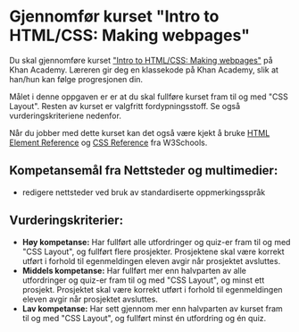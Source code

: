 # Gjennomfør kurset "Intro to HTML/CSS: Making webpages"

Du skal gjennomføre kurset ["Intro to HTML/CSS: Making webpages"](https://nb.khanacademy.org/computing/computer-programming/html-css) på Khan Academy. Læreren gir deg en klassekode på Khan Academy, slik at han/hun kan følge progresjonen din.

Målet i denne oppgaven er er at du skal fullføre kurset fram til og med "CSS Layout". Resten av kurset er valgfritt fordypningsstoff. Se også vurderingskriteriene nedenfor.

Når du jobber med dette kurset kan det også være kjekt å bruke [HTML Element Reference](http://www.w3schools.com/tags/default.asp) og [CSS Reference](http://www.w3schools.com/cssref/default.asp) fra W3Schools.

## Kompetansemål fra Nettsteder og multimedier:

* redigere nettsteder ved bruk av standardiserte oppmerkingsspråk

## Vurderingskriterier:

* **Høy kompetanse:** Har fullført alle utfordringer og quiz-er fram til og med "CSS Layout", og fullført flere prosjekter. Prosjektene skal være korrekt utført i forhold til egenmeldingen eleven avgir når prosjektet avsluttes.
* **Middels kompetanse:** Har fullført mer enn halvparten av alle utfordringer og quiz-er  fram til og med "CSS Layout", og minst ett prosjekt. Prosjektet skal være korrekt utført i forhold til egenmeldingen eleven avgir når prosjektet avsluttes.
* **Lav kompetanse:** Har sett gjennom mer enn halvparten av kurset fram til og med "CSS Layout", og fullført minst én utfordring og én quiz.
